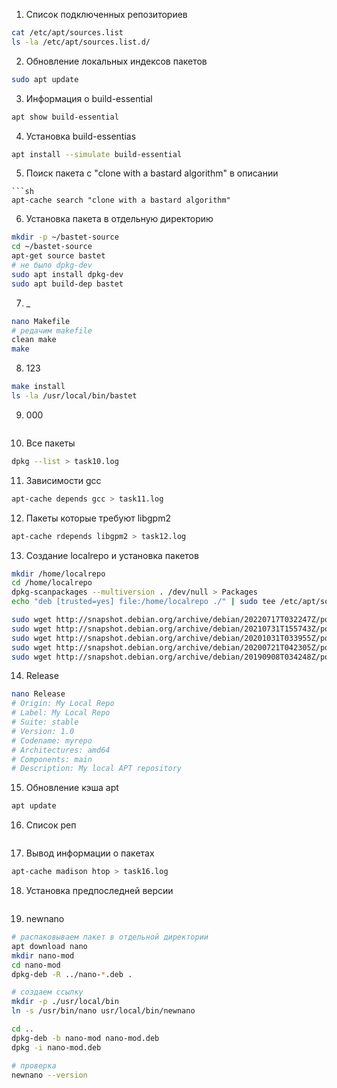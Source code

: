 1. Список подключенных репозиториев
```sh
cat /etc/apt/sources.list
ls -la /etc/apt/sources.list.d/
```
2. Обновление локальных индексов пакетов
```sh
sudo apt update
```
3. Информация о build-essential
```sh
apt show build-essential
```
4. Установка build-essentias
```sh
apt install --simulate build-essential
```
5. Поиск пакета с "clone with a bastard algorithm" в описании
```
```sh
apt-cache search "clone with a bastard algorithm"
```
6. Установка пакета в отдельную директорию
```sh
mkdir -p ~/bastet-source
cd ~/bastet-source
apt-get source bastet
# не было dpkg-dev
sudo apt install dpkg-dev
sudo apt build-dep bastet
```
7. _
```sh
nano Makefile
# редачим makefile
clean make
make
```
8. 123
```sh
make install
ls -la /usr/local/bin/bastet
```
9. 000
```sh

```
10. Все пакеты
```sh
dpkg --list > task10.log
```
11. Зависимости gcc
```sh
apt-cache depends gcc > task11.log
```
12. Пакеты которые требуют libgpm2
```sh
apt-cache rdepends libgpm2 > task12.log
```
13. Создание localrepo и установка пакетов
```sh
mkdir /home/localrepo
cd /home/localrepo
dpkg-scanpackages --multiversion . /dev/null > Packages
echo "deb [trusted=yes] file:/home/localrepo ./" | sudo tee /etc/apt/sources.list.d/localrepo.list

sudo wget http://snapshot.debian.org/archive/debian/20220717T032247Z/pool/main/h/htop/htop_3.2.1-1_arm64.deb
sudo wget http://snapshot.debian.org/archive/debian/20210731T155743Z/pool/main/h/htop/htop_3.0.5-7_arm64.deb
sudo wget http://snapshot.debian.org/archive/debian/20201031T033955Z/pool/main/h/htop/htop_3.0.2-1_arm64.deb
sudo wget http://snapshot.debian.org/archive/debian/20200721T042305Z/pool/main/h/htop/htop_3.0.1-1_arm64.deb
sudo wget http://snapshot.debian.org/archive/debian/20190908T034248Z/pool/main/h/htop/htop_2.2.0-1+b1_arm64.deb
```
14. Release
```sh
nano Release
# Origin: My Local Repo
# Label: My Local Repo
# Suite: stable
# Version: 1.0
# Codename: myrepo
# Architectures: amd64
# Components: main
# Description: My local APT repository
```
15. Обновление кэша apt
```sh
apt update
```
16. Список реп
```sh

```
17. Вывод информации о пакетах
```sh
apt-cache madison htop > task16.log
```
18. Установка предпоследней версии
```sh

```
19. newnano
```sh
# распаковываем пакет в отдельной директории
apt download nano
mkdir nano-mod
cd nano-mod
dpkg-deb -R ../nano-*.deb .

# создаем ссылку
mkdir -p ./usr/local/bin
ln -s /usr/bin/nano usr/local/bin/newnano

cd ..
dpkg-deb -b nano-mod nano-mod.deb
dpkg -i nano-mod.deb

# проверка
newnano --version
```

